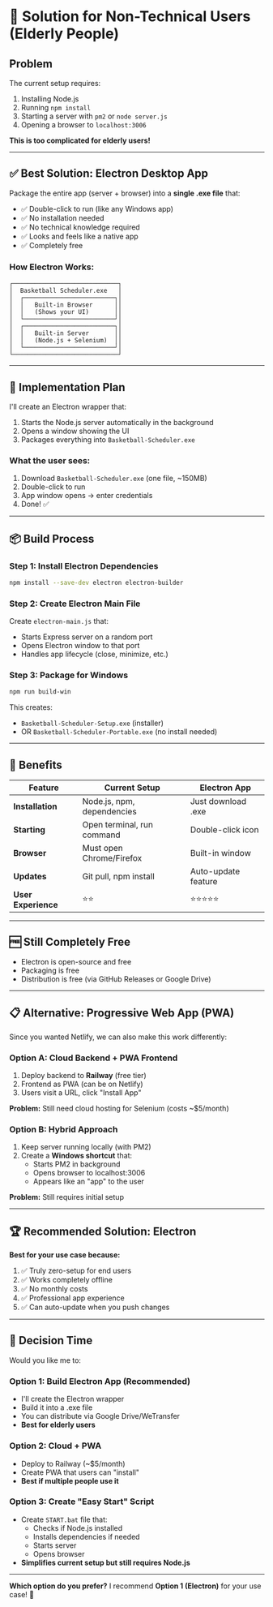 # 🎯 Solution for Non-Technical Users (Elderly People)

## Problem
The current setup requires:
1. Installing Node.js
2. Running `npm install`
3. Starting a server with `pm2` or `node server.js`
4. Opening a browser to `localhost:3006`

**This is too complicated for elderly users!**

---

## ✅ Best Solution: Electron Desktop App

Package the entire app (server + browser) into a **single .exe file** that:
- ✅ Double-click to run (like any Windows app)
- ✅ No installation needed
- ✅ No technical knowledge required
- ✅ Looks and feels like a native app
- ✅ Completely free

### How Electron Works:
```
┌─────────────────────────────┐
│  Basketball Scheduler.exe   │
│  ┌─────────────────────────┐│
│  │   Built-in Browser      ││
│  │   (Shows your UI)       ││
│  └─────────────────────────┘│
│  ┌─────────────────────────┐│
│  │   Built-in Server       ││
│  │   (Node.js + Selenium)  ││
│  └─────────────────────────┘│
└─────────────────────────────┘
```

---

## 🚀 Implementation Plan

I'll create an Electron wrapper that:
1. Starts the Node.js server automatically in the background
2. Opens a window showing the UI
3. Packages everything into `Basketball-Scheduler.exe`

### What the user sees:
1. Download `Basketball-Scheduler.exe` (one file, ~150MB)
2. Double-click to run
3. App window opens → enter credentials
4. Done! ✅

---

## 📦 Build Process

### Step 1: Install Electron Dependencies
```bash
npm install --save-dev electron electron-builder
```

### Step 2: Create Electron Main File
Create `electron-main.js` that:
- Starts Express server on a random port
- Opens Electron window to that port
- Handles app lifecycle (close, minimize, etc.)

### Step 3: Package for Windows
```bash
npm run build-win
```

This creates:
- `Basketball-Scheduler-Setup.exe` (installer)
- OR `Basketball-Scheduler-Portable.exe` (no install needed)

---

## 🎁 Benefits

| Feature | Current Setup | Electron App |
|---------|--------------|--------------|
| **Installation** | Node.js, npm, dependencies | Just download .exe |
| **Starting** | Open terminal, run command | Double-click icon |
| **Browser** | Must open Chrome/Firefox | Built-in window |
| **Updates** | Git pull, npm install | Auto-update feature |
| **User Experience** | ⭐⭐ | ⭐⭐⭐⭐⭐ |

---

## 🆓 Still Completely Free

- Electron is open-source and free
- Packaging is free
- Distribution is free (via GitHub Releases or Google Drive)

---

## 📋 Alternative: Progressive Web App (PWA)

Since you wanted Netlify, we can also make this work differently:

### Option A: Cloud Backend + PWA Frontend
1. Deploy backend to **Railway** (free tier)
2. Frontend as PWA (can be on Netlify)
3. Users visit a URL, click "Install App"

**Problem:** Still need cloud hosting for Selenium (costs ~$5/month)

### Option B: Hybrid Approach
1. Keep server running locally (with PM2)
2. Create a **Windows shortcut** that:
   - Starts PM2 in background
   - Opens browser to localhost:3006
   - Appears like an "app" to the user

**Problem:** Still requires initial setup

---

## 🏆 Recommended Solution: Electron

**Best for your use case because:**
1. ✅ Truly zero-setup for end users
2. ✅ Works completely offline
3. ✅ No monthly costs
4. ✅ Professional app experience
5. ✅ Can auto-update when you push changes

---

## 🤔 Decision Time

Would you like me to:

### Option 1: Build Electron App (Recommended)
- I'll create the Electron wrapper
- Build it into a .exe file
- You can distribute via Google Drive/WeTransfer
- **Best for elderly users**

### Option 2: Cloud + PWA
- Deploy to Railway (~$5/month)
- Create PWA that users can "install"
- **Best if multiple people use it**

### Option 3: Create "Easy Start" Script
- Create `START.bat` file that:
  - Checks if Node.js installed
  - Installs dependencies if needed
  - Starts server
  - Opens browser
- **Simplifies current setup but still requires Node.js**

---

**Which option do you prefer?** I recommend **Option 1 (Electron)** for your use case! 🎯


